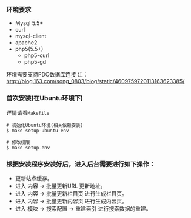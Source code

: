 ### 环境要求

- Mysql 5.5+
- curl
- mysql-client 
- apache2 
- php5(5.5+)
    - php5-curl 
    - php5-gd

环境需要支持PDO数据库连接
注：http://blog.163.com/song_0803/blog/static/4609759720113163623385/

### 首次安装(在Ubuntu环境下)

详情请看`Makefile`

```shell
# 初始化Ubuntu环境(相关依赖安装)
$ make setup-ubuntu-env

# 修改权限
$ make setup-env
```

### 根据安装程序安装好后，进入后台需要进行如下操作：

* 更新站点缓存。
* 进入 内容 -> 批量更新URL 更新地址。
* 进入 内容 -> 批量更新栏目页 进行生成栏目页。
* 进入 内容 -> 批量更新内容页 进行生成内容页。
* 进入 模块 -> 搜索配置 -> 重建索引 进行搜索数据的重建。


    